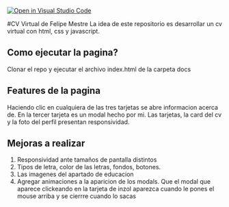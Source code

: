 [![Open in Visual Studio Code](https://classroom.github.com/assets/open-in-vscode-f059dc9a6f8d3a56e377f745f24479a46679e63a5d9fe6f495e02850cd0d8118.svg)](https://classroom.github.com/online_ide?assignment_repo_id=5423328&assignment_repo_type=AssignmentRepo)

#CV Virtual de Felipe Mestre
La idea de este repositorio es desarrollar un cv virtual con html, css y javascript. 

## Como ejecutar la pagina?
Clonar el repo y ejecutar el archivo index.html de la carpeta docs

## Features de la pagina
Haciendo clic en cualquiera de las tres tarjetas se abre informacion acerca de. En la tercer tarjeta es un modal hecho por mi. 
Las tarjetas, la card del cv y la foto del perfil presentan responsividad.

## Mejoras a realizar
1. Responsividad ante tamaños de pantalla distintos
2. Tipos de letra, color de las letras, fondos, botones. <meme src='graphicDesignIsMyPassion.png'> </meme>
3. Las imagenes del apartado de educacion
4. Agregar animaciones a la aparicion de los modals. Que el modal que aparece clickeando en la tarjeta de inzol aparezca cuando le pones el mouse arriba y se cierrre cuando lo sacas

